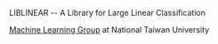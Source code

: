LIBLINEAR -- A Library for Large Linear Classification

[Machine Learning Group](http://www.csie.ntu.edu.tw/~cjlin/mlgroup/) at National Taiwan University 

